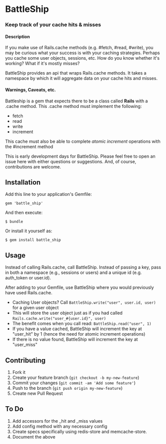 # BattleShip

### Keep track of your cache hits & misses

#### Description
If you make use of Rails.cache methods (e.g. #fetch, #read, #write), you may be
curious what your success is with your caching strategies. Perhaps you cache
some user objects, sessions, etc. How do you know whether it's working? What if
it's mostly misses?

BattleShip provides an api that wraps Rails.cache methods. It takes a namespace
by which it will aggregate data on your cache hits and misses.

#### Warnings, Caveats, etc.
Battleship is a gem that expects there to be a class called __Rails__ with a .cache
method. This .cache method must implement the following:
  - fetch
  - read
  - write
  - increment

This cache must also be able to complete _atomic increment_ operations with the #increment method

This is early development days for BattleShip. Please feel free to open an issue
here with either questions or suggestions. And, of course, contributions are
welcome.

## Installation

Add this line to your application's Gemfile:

    gem 'battle_ship'

And then execute:

    $ bundle

Or install it yourself as:

    $ gem install battle_ship

## Usage

Instead of calling Rails.cache, call BattleShip. Instead of passing a key, pass
in both a namespace (e.g., sessions or users) and a unique id (e.g. auth_token
or user.id).

After adding to your Gemfile, use BattleShip where you would previously have
used Rails.cache.
* Caching User objects? Call ```BattleShip.write("user", user.id, user)``` for a
  given user object
* This will store the user object just as if you had called ```Rails.cache.write("user_#{user.id}", user)```
* The benefit comes when you call read: ```BattleShip.read("user", 1)```
* If you have a value cached, BattleShip will increment the key at "user_hit" by
  1 (hence the need for atomic increment operations)
* If there is no value found, BattleShip will increment the key at "user_miss"


## Contributing

1. Fork it
2. Create your feature branch (`git checkout -b my-new-feature`)
3. Commit your changes (`git commit -am 'Add some feature'`)
4. Push to the branch (`git push origin my-new-feature`)
5. Create new Pull Request

## To Do

1. Add accessors for the _hit and _miss values
2. Add config method with any necessary config
3. Create specs specifically using redis-store and memcache-store.
4. Document the above
